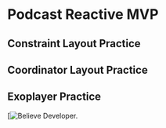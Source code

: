 # Podcast Reactive MVP

## Constraint Layout Practice
## Coordinator Layout Practice
## Exoplayer Practice

[![Believe Developer.](https://miro.medium.com/max/2560/1*i-Y56eoLI1Vnje-JXAJC5g.png)
